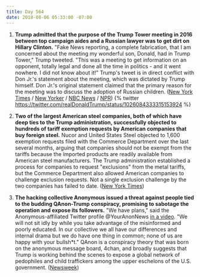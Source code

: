 ```yaml
---
title: Day 564
date: 2018-08-06 05:33:00 -07:00
---
```


1. **Trump admitted that the purpose of the Trump Tower meeting in 2016 between top campaign aides and a Russian lawyer was to get dirt on Hillary Clinton.** "Fake News reporting, a complete fabrication, that I am concerned about the meeting my wonderful son, Donald, had in Trump Tower," Trump tweeted. "This was a meeting to get information on an opponent, totally legal and done all the time in politics - and it went nowhere. I did not know about it!" Trump's tweet is in direct conflict with Don Jr.'s statement about the meeting, which was dictated by Trump himself. Don Jr.'s original statement claimed that the primary reason for the meeting was to discuss the adoption of Russian children. ([New York Times](https://www.nytimes.com/2018/08/05/us/politics/trump-tower-meeting-donald-jr.html) / [New Yorker](https://www.newyorker.com/news-desk/swamp-chronicles/the-day-trump-told-us-there-was-attempted-collusion-with-russia) / [NBC News](https://www.nbcnews.com/politics/first-read/white-house-s-story-trump-tower-meeting-shifts-yet-again-n897891) / [NPR](https://www.npr.org/2018/08/06/635860399/trump-admits-his-son-met-with-russian-lawyer-to-get-dirt-on-clinton))
   {% twitter https://twitter.com/realDonaldTrump/status/1026084333315153924 %}


1. **Two of the largest American steel companies, both of which have deep ties to the Trump administration, successfully objected to hundreds of tariff exemption requests by American companies that buy foreign steel.** Nucor and United States Steel objected to 1,600 exemption requests filed with the Commerce Department over the last several months, arguing that companies should not be exempt from the tariffs because the imported products are readily available from American steel manufacturers. The Trump administration established a process for companies to request "exclusions" from the metal tariffs, but the Commerce Department also allowed American companies to challenge exclusion requests. Not a single exclusion challenge by the two companies has failed to date. ([New York Times](https://www.nytimes.com/2018/08/05/us/politics/nucor-us-steel-tariff-exemptions.html))

2. **The hacking collective Anonymous issued a threat against people tied to the budding QAnon-Trump conspiracy, promising to sabotage the operation and expose its followers.** "We have plans," said the Anonymous-affiliated Twitter profile @YourAnonNews [in a video](https://youtu.be/vFHzrmk5Md0). "We will not sit idly by while you take advantage of the misinformed and poorly educated. In our collective we all have our differences and internal drama but we do have one thing in common; none of us are happy with your bullsh\*t." QAnon is a conspiracy theory that was born on the anonymous message board, 4chan, and broadly suggests that Trump is working behind the scenes to expose a global network of pedophiles and child traffickers among the upper eschelons of the U.S. government. ([Newsweek](https://www.newsweek.com/anonymous-hacking-collective-threatens-qanon-conspiracy-theorists-1058062))